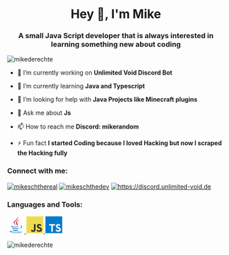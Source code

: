 <h1 align="center">Hey 👋, I'm Mike</h1>
<h3 align="center">A small Java Script developer that is always interested in learning something new about coding</h3>

<p align="left"> <img src="https://komarev.com/ghpvc/?username=mikederechte&label=Profile%20views&color=0e75b6&style=flat" alt="mikederechte" /> </p>

- 🔭 I’m currently working on **Unlimited Void Discord Bot**

- 🌱 I’m currently learning **Java and Typescript**

- 🤝 I’m looking for help with **Java Projects like Minecraft plugins**

- 💬 Ask me about **Js**

- 📫 How to reach me **Discord: mikerandom**

- ⚡ Fun fact **I started Coding because I loved Hacking but now I scraped the Hacking fully**

<h3 align="left">Connect with me:</h3>
<p align="left">
<a href="https://instagram.com/mikeschthereal" target="blank"><img align="center" src="https://raw.githubusercontent.com/rahuldkjain/github-profile-readme-generator/master/src/images/icons/Social/instagram.svg" alt="mikeschthereal" height="30" width="40" /></a>
<a href="https://www.youtube.com/c/mikeschthedev" target="blank"><img align="center" src="https://raw.githubusercontent.com/rahuldkjain/github-profile-readme-generator/master/src/images/icons/Social/youtube.svg" alt="mikeschthedev" height="30" width="40" /></a>
<a href="https://discord.gg/https://discord.unlimited-void.de" target="blank"><img align="center" src="https://raw.githubusercontent.com/rahuldkjain/github-profile-readme-generator/master/src/images/icons/Social/discord.svg" alt="https://discord.unlimited-void.de" height="30" width="40" /></a>
</p>

<h3 align="left">Languages and Tools:</h3>
<p align="left"> <a href="https://www.java.com" target="_blank" rel="noreferrer"> <img src="https://raw.githubusercontent.com/devicons/devicon/master/icons/java/java-original.svg" alt="java" width="40" height="40"/> </a> <a href="https://developer.mozilla.org/en-US/docs/Web/JavaScript" target="_blank" rel="noreferrer"> <img src="https://raw.githubusercontent.com/devicons/devicon/master/icons/javascript/javascript-original.svg" alt="javascript" width="40" height="40"/> </a> <a href="https://www.typescriptlang.org/" target="_blank" rel="noreferrer"> <img src="https://raw.githubusercontent.com/devicons/devicon/master/icons/typescript/typescript-original.svg" alt="typescript" width="40" height="40"/> </a> </p>

<p><img align="center" src="https://github-readme-stats.vercel.app/api/top-langs?username=mikederechte&show_icons=true&locale=en&layout=compact" alt="mikederechte" /></p>
